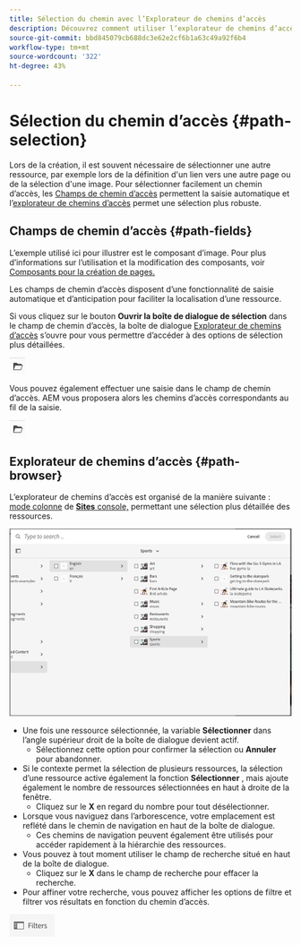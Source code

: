 ```yaml
---
title: Sélection du chemin avec l’Explorateur de chemins d’accès
description: Découvrez comment utiliser l’explorateur de chemins d’accès pour sélectionner des ressources dans AEM.
source-git-commit: bbd845079cb688dc3e62e2cf6b1a63c49a92f6b4
workflow-type: tm+mt
source-wordcount: '322'
ht-degree: 43%

---
```



# Sélection du chemin d’accès {#path-selection}

Lors de la création, il est souvent nécessaire de sélectionner une autre ressource, par exemple lors de la définition d&#39;un lien vers une autre page ou de la sélection d&#39;une image. Pour sélectionner facilement un chemin d’accès, les [Champs de chemin d’accès](#path-fields) permettent la saisie automatique et l’[explorateur de chemins d’accès](#path-browser) permet une sélection plus robuste.

## Champs de chemin d’accès {#path-fields}

L’exemple utilisé ici pour illustrer est le composant d’image. Pour plus d’informations sur l’utilisation et la modification des composants, voir [Composants pour la création de pages.](/help/sites-cloud/authoring/page-editor/components.md)

Les champs de chemin d’accès disposent d’une fonctionnalité de saisie automatique et d’anticipation pour faciliter la localisation d’une ressource.

Si vous cliquez sur le bouton **Ouvrir la boîte de dialogue de sélection** dans le champ de chemin d’accès, la boîte de dialogue [Explorateur de chemins d’accès](#path-browser) s’ouvre pour vous permettre d’accéder à des options de sélection plus détaillées.

![Bouton Ouvrir la boîte de dialogue de sélection](assets/path-selection-open-selection-dialog.png)

Vous pouvez également effectuer une saisie dans le champ de chemin d’accès. AEM vous proposera alors les chemins d’accès correspondants au fil de la saisie.

![Bouton Ouvrir la boîte de dialogue de sélection](assets/path-selection-open-selection-dialog.png)

## Explorateur de chemins d’accès {#path-browser}

L’explorateur de chemins d’accès est organisé de la manière suivante : [mode colonne](/help/sites-cloud/authoring/basic-handling.md#column-view) de [**Sites** console,](/help/sites-cloud/authoring/sites-console/introduction.md) permettant une sélection plus détaillée des ressources.

![Explorateur de chemins d’accès](/help/sites-cloud/authoring/assets/path-browser.png)

* Une fois une ressource sélectionnée, la variable **Sélectionner** dans l’angle supérieur droit de la boîte de dialogue devient actif.
   * Sélectionnez cette option pour confirmer la sélection ou **Annuler** pour abandonner.
* Si le contexte permet la sélection de plusieurs ressources, la sélection d’une ressource active également la fonction **Sélectionner** , mais ajoute également le nombre de ressources sélectionnées en haut à droite de la fenêtre.
   * Cliquez sur le **X** en regard du nombre pour tout désélectionner.
* Lorsque vous naviguez dans l’arborescence, votre emplacement est reflété dans le chemin de navigation en haut de la boîte de dialogue.
   * Ces chemins de navigation peuvent également être utilisés pour accéder rapidement à la hiérarchie des ressources.
* Vous pouvez à tout moment utiliser le champ de recherche situé en haut de la boîte de dialogue.
   * Cliquez sur le **X** dans le champ de recherche pour effacer la recherche.
* Pour affiner votre recherche, vous pouvez afficher les options de filtre et filtrer vos résultats en fonction du chemin d’accès.

![Option Filtres](assets/path-selection-filters.png)
